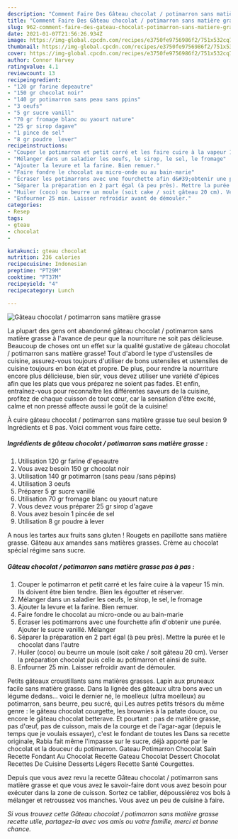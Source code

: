 ```yaml
---
description: "Comment Faire Des Gâteau chocolat / potimarron sans matière grasse"
title: "Comment Faire Des Gâteau chocolat / potimarron sans matière grasse"
slug: 962-comment-faire-des-gateau-chocolat-potimarron-sans-matiere-grasse
date: 2021-01-07T21:56:26.934Z
image: https://img-global.cpcdn.com/recipes/e3750fe9756986f2/751x532cq70/gateau-chocolat-potimarron-sans-matiere-grasse-photo-principale-de-la-recette.jpg
thumbnail: https://img-global.cpcdn.com/recipes/e3750fe9756986f2/751x532cq70/gateau-chocolat-potimarron-sans-matiere-grasse-photo-principale-de-la-recette.jpg
cover: https://img-global.cpcdn.com/recipes/e3750fe9756986f2/751x532cq70/gateau-chocolat-potimarron-sans-matiere-grasse-photo-principale-de-la-recette.jpg
author: Connor Harvey
ratingvalue: 4.1
reviewcount: 13
recipeingredient:
- "120 gr farine depeautre"
- "150 gr chocolat noir"
- "140 gr potimarron sans peau sans ppins"
- "3 oeufs"
- "5 gr sucre vanill"
- "70 gr fromage blanc ou yaourt nature"
- "25 gr sirop dagave"
- "1 pince de sel"
- "8 gr poudre  lever"
recipeinstructions:
- "Couper le potimarron et petit carré et les faire cuire à la vapeur 15 min. Ils doivent être bien tendre. Bien les égoutter et réserver."
- "Mélanger dans un saladier les oeufs, le sirop, le sel, le fromage"
- "Ajouter la levure et la farine. Bien remuer."
- "Faire fondre le chocolat au micro-onde ou au bain-marie"
- "Écraser les potimarrons avec une fourchette afin d&#39;obtenir une purée. Ajouter le sucre vanillé. Mélanger"
- "Séparer la préparation en 2 part égal (à peu près). Mettre la purée et le chocolat dans l&#39;autre"
- "Huiler (coco) ou beurre un moule (soit cake / soit gâteau 20 cm). Verser la préparation chocolat puis celle au potimarron et ainsi de suite."
- "Enfourner 25 min. Laisser refroidir avant de démouler."
categories:
- Resep
tags:
- gteau
- chocolat
- 

katakunci: gteau chocolat  
nutrition: 236 calories
recipecuisine: Indonesian
preptime: "PT29M"
cooktime: "PT37M"
recipeyield: "4"
recipecategory: Lunch

---
```



![Gâteau chocolat / potimarron sans matière grasse](https://img-global.cpcdn.com/recipes/e3750fe9756986f2/751x532cq70/gateau-chocolat-potimarron-sans-matiere-grasse-photo-principale-de-la-recette.jpg)

La plupart des gens ont abandonné gâteau chocolat / potimarron sans matière grasse à l'avance de peur que la nourriture ne soit pas délicieuse. Beaucoup de choses ont un effet sur la qualité gustative de gâteau chocolat / potimarron sans matière grasse! Tout d'abord le type d'ustensiles de cuisine, assurez-vous toujours d'utiliser de bons ustensiles et ustensiles de cuisine toujours en bon état et propre. De plus, pour rendre la nourriture encore plus délicieuse, bien sûr, vous devez utiliser une variété d'épices afin que les plats que vous préparez ne soient pas fades. Et enfin, entraînez-vous pour reconnaître les différentes saveurs de la cuisine, profitez de chaque cuisson de tout cœur, car la sensation d'être excité, calme et non pressé affecte aussi le goût de la cuisine!

<!--inarticleads1-->

À cuire gâteau chocolat / potimarron sans matière grasse tue seul besion 9 Ingrédients et 8 pas. Voici comment vous faire cette.

##### Ingrédients de gâteau chocolat / potimarron sans matière grasse :

1. Utilisation 120 gr farine d&#39;epeautre
1. Vous avez besoin 150 gr chocolat noir
1. Utilisation 140 gr potimarron (sans peau /sans pépins)
1. Utilisation 3 oeufs
1. Préparer 5 gr sucre vanillé
1. Utilisation 70 gr fromage blanc ou yaourt nature
1. Vous devez vous préparer 25 gr sirop d&#39;agave
1. Vous avez besoin 1 pincée de sel
1. Utilisation 8 gr poudre à lever


A nous les tartes aux fruits sans gluten ! Rougets en papillotte sans matière grasse. Gâteau aux amandes sans matières grasses. Crème au chocolat spécial régime sans sucre. 

<!--inarticleads2-->

##### Gâteau chocolat / potimarron sans matière grasse pas à pas :

1. Couper le potimarron et petit carré et les faire cuire à la vapeur 15 min. Ils doivent être bien tendre. Bien les égoutter et réserver.
1. Mélanger dans un saladier les oeufs, le sirop, le sel, le fromage
1. Ajouter la levure et la farine. Bien remuer.
1. Faire fondre le chocolat au micro-onde ou au bain-marie
1. Écraser les potimarrons avec une fourchette afin d&#39;obtenir une purée. Ajouter le sucre vanillé. Mélanger
1. Séparer la préparation en 2 part égal (à peu près). Mettre la purée et le chocolat dans l&#39;autre
1. Huiler (coco) ou beurre un moule (soit cake / soit gâteau 20 cm). Verser la préparation chocolat puis celle au potimarron et ainsi de suite.
1. Enfourner 25 min. Laisser refroidir avant de démouler.


Petits gâteaux croustillants sans matières grasses. Lapin aux pruneaux facile sans matière grasse. Dans la lignée des gâteaux ultra bons avec un légume dedans… voici le dernier né, le moelleux (ultra moelleux) au potimarron, sans beurre, peu sucré, qui Les autres petits trésors du même genre : le gâteau chocolat courgette, les brownies à la patate douce, ou encore le gâteau chocolat betterave. Et pourtant : pas de matière grasse, pas d&#39;œuf, pas de cuisson, mais de la courge et de l&#39;agar-agar (depuis le temps que je voulais essayer), c&#39;est le fondant de toutes les Dans sa recette originale, Rabia fait même l&#39;impasse sur le sucre, déjà apporté par le chocolat et la douceur du potimarron. Gateau Potimarron Chocolat Sain Recette Fondant Au Chocolat Recette Gateau Chocolat Dessert Chocolat Recettes De Cuisine Desserts Légers Recette Santé Courgettes. 

<!--inarticleads1-->

<p>
Depuis que vous avez revu la recette Gâteau chocolat / potimarron sans matière grasse et que vous avez le savoir-faire dont vous avez besoin pour exécuter dans la zone de cuisson. Sortez ce tablier, dépoussiérez vos bols à mélanger et retroussez vos manches. Vous avez un peu de cuisine à faire.
</p>

<p>
<i>Si vous trouvez cette Gâteau chocolat / potimarron sans matière grasse recette utile, partagez-la avec vos amis ou votre famille, merci et bonne chance.</i>
</p>
